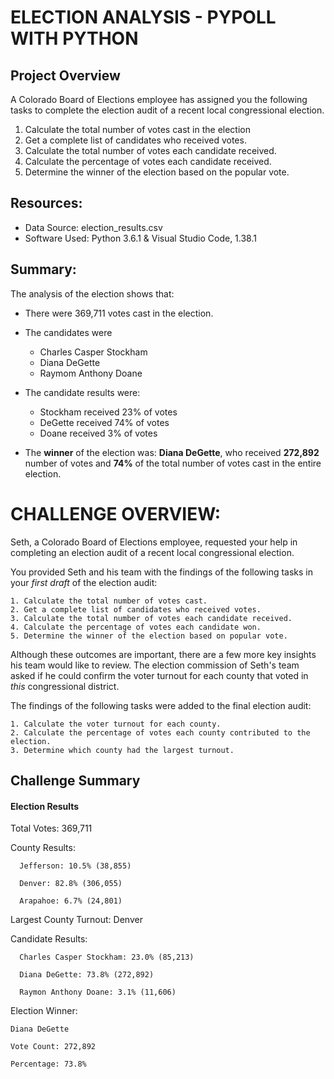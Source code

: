 # ELECTION ANALYSIS - PYPOLL WITH PYTHON

## Project Overview
A Colorado Board of Elections employee has assigned you the following tasks to complete the election audit of a recent local congressional election.

1. Calculate the total number of votes cast in the election
2. Get a complete list of candidates who received votes.
3. Calculate the total number of votes each candidate received.
4. Calculate the percentage of votes each candidate received.
5. Determine the winner of the election based on the popular vote.

## Resources:
- Data Source: election_results.csv
- Software Used: Python 3.6.1 & Visual Studio Code, 1.38.1

## Summary:
The analysis of the election shows that:
* There were 369,711 votes cast in the election.
* The candidates were
  - Charles Casper Stockham
  - Diana DeGette
  - Raymom Anthony Doane
  
* The candidate results were:
  - Stockham received 23% of votes
  - DeGette received 74% of votes
  - Doane received 3% of votes
  
* The **winner** of the election was:
  **Diana DeGette**, who received **272,892** number of votes and **74%** of the total number of votes cast in the entire election.
  


# CHALLENGE OVERVIEW:


Seth, a Colorado Board of Elections employee, requested your help in completing an election audit of a recent local congressional election.

You provided Seth and his team with the findings of the following tasks in your *first draft* of the election audit:

	1. Calculate the total number of votes cast. 
	2. Get a complete list of candidates who received votes. 
	3. Calculate the total number of votes each candidate received. 
	4. Calculate the percentage of votes each candidate won. 
	5. Determine the winner of the election based on popular vote.
	
Although these outcomes are important, there are a few more key insights his team would like to review. The election commission of Seth's team asked if he could confirm the voter turnout for each county that voted in *this* congressional district.

The findings of the following tasks were added to the final election audit:
	
	1. Calculate the voter turnout for each county.
	2. Calculate the percentage of votes each county contributed to the election.
	3. Determine which county had the largest turnout.

## Challenge Summary

#### Election Results

Total Votes: 369,711
	
County Results:
	
	  Jefferson: 10.5% (38,855)
	
	  Denver: 82.8% (306,055)
	
	  Arapahoe: 6.7% (24,801)
	
Largest County Turnout: Denver

Candidate Results:

	  Charles Casper Stockham: 23.0% (85,213)

	  Diana DeGette: 73.8% (272,892)

	  Raymon Anthony Doane: 3.1% (11,606)

Election Winner: 

	Diana DeGette

	Vote Count: 272,892

	Percentage: 73.8%

